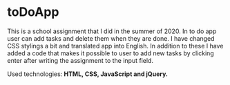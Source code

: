 # toDoApp
This is a school assignment that I did in the summer of 2020. In to do app user can add tasks and delete them when they are done. I have changed CSS stylings a bit and translated app into English. In addition to these I have added a code that makes it possible to user to add new tasks by clicking enter after writing the assignment to the input field.

Used technologies: **HTML, CSS, JavaScript and jQuery.**



